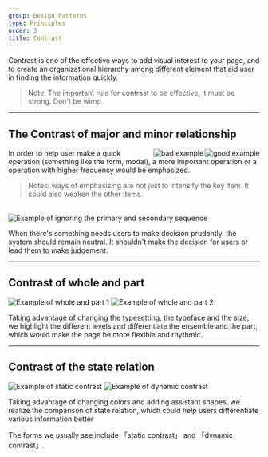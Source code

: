 ```yaml
---
group: Design Patterns
type: Principles
order: 3
title: Contrast
---
```


Contrast is one of the effective ways to add visual interest to your page, and to create an organizational hierarchy among different element that aid user in finding the information quickly.

> Note: The important rule for contrast to be effective, it must be strong. Don't be wimp.

---

## The Contrast of major and minor relationship

<img class="preview-img good" align="right" alt="good example" src="https://gw.alipayobjects.com/zos/rmsportal/DXDSNzVmrVwVRJCTyaTH.png">
<img class="preview-img bad" align="right" alt="bad example" src="https://gw.alipayobjects.com/zos/rmsportal/tMlELOuJrJrrYtTAbnlu.png">

In order to help user make a quick operation (something like the form, modal), a more important operation or a operation with higher frequency would be emphasized.

> Notes: ways of emphasizing are not just to intensify the key item. It could also weaken the other items.

<br>

<img class="preview-img" alt="Example of ignoring the primary and secondary sequence" description="Accept and Reject should use default button, for UI should not affect user's decision." src="https://gw.alipayobjects.com/zos/rmsportal/gniiMTPEHagxaelGBjAe.png">

When there's something needs users to make decision prudently, the system should remain neutral. It shouldn't make the decision for users or lead them to make judgement.

---

## Contrast of whole and part

<img class="preview-img" alt="Example of whole and part 1" src="https://gw.alipayobjects.com/zos/rmsportal/mGCufzQKHZvViwxAVPPY.png">

<img class="preview-img" alt="Example of whole and part 2" src="https://gw.alipayobjects.com/zos/rmsportal/vQrVvLzKbGXbZotcaMVg.png">

Taking advantage of changing the typesetting, the typeface and the size, we highlight the different levels and differentiate the ensemble and the part, which would make the page be more flexible and rhythmic.

---

## Contrast of the state relation

<img class="preview-img" alt="Example of static contrast" description="Points with various colors would be used to show different states. " src="https://gw.alipayobjects.com/zos/rmsportal/PMVYKxaLBApJFyXAxkHy.png">

<img class="preview-img" alt="Example of dynamic contrast" description="When the mouse doesn't be moved, this item and other items would show different visual effects obviously, which would influence the user's operation." src="https://gw.alipayobjects.com/zos/rmsportal/WXNjOhgQDMnNoieFrFMP.png">

Taking advantage of changing colors and adding assistant shapes, we realize the comparison of state relation, which could help users differentiate various information better

The forms we usually see include 「static contrast」 and 「dynamic contrast」.
